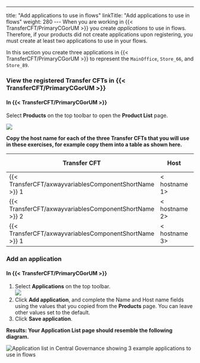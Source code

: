 ---
title: "Add applications to use in flows"
linkTitle: "Add applications to use in flows"
weight: 280
--- When you are working in {{< TransferCFT/PrimaryCGorUM  >}} you create *applications* to use in flows. Therefore, if your products did not create applications upon registering, you must create at least two applications to use in your flows.

In this section you create three applications in {{< TransferCFT/PrimaryCGorUM  >}} to represent the `MainOffice`, `Store_66`, and `Store_89`.

### View the registered Transfer CFTs in {{< TransferCFT/PrimaryCGorUM  >}}

#### In {{< TransferCFT/PrimaryCGorUM  >}}

Select **Products** on the top toolbar to open the **Product List** page.

![](/Images/TransferCFT/gettingstarted1.png)

****Copy the host name for each of the three Transfer CFTs that you will use in these exercises, for example copy them into a table as shown here.****

| Transfer CFT  | Host  | Application name  |
| --- | --- | --- |
| {{< TransferCFT/axwayvariablesComponentShortName  >}} 1  | &lt; hostname 1&gt;  | MainOffice  |
| {{< TransferCFT/axwayvariablesComponentShortName  >}} 2  | &lt; hostname 2&gt;  | Store_66  |
| {{< TransferCFT/axwayvariablesComponentShortName  >}} 1  | &lt; hostname 3&gt;  | Store_89  |

### Add an application

#### In {{< TransferCFT/PrimaryCGorUM  >}}

1. Select **Applications** on the top toolbar.  
    ![](/Images/TransferCFT/gettingstarted2.png)
1. Click **Add application**, and complete the Name and Host name fields using the values that you copied from the **Products** page. You can leave other values set to the default.
1. Click **Save application**.

****Results: Your **Application List** page should resemble the following diagram.****

![Application list in Central Governance showing 3 example applications to use in flows](/Images/TransferCFT/application_list_complete.png)
